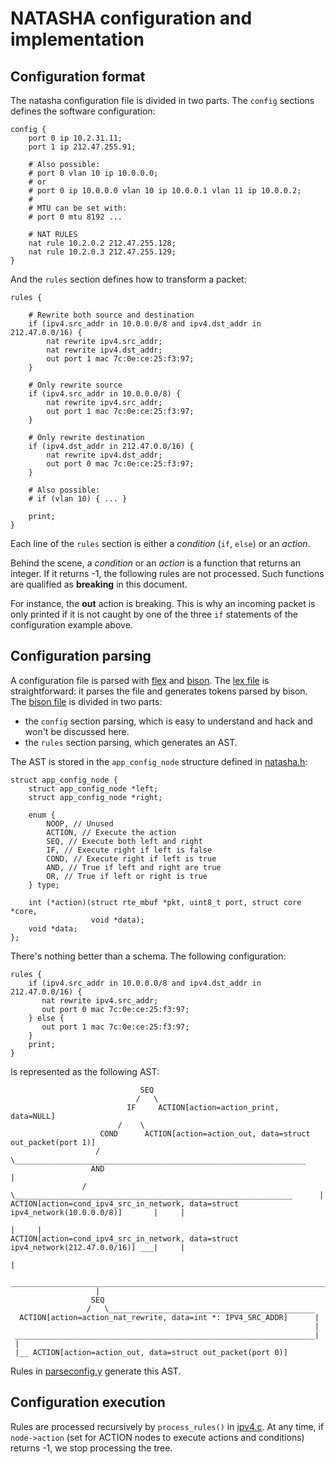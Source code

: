NATASHA configuration and implementation
========================================

Configuration format
--------------------

The natasha configuration file is divided in two parts. The `config` sections
defines the software configuration:

```
config {
    port 0 ip 10.2.31.11;
    port 1 ip 212.47.255.91;

    # Also possible:
    # port 0 vlan 10 ip 10.0.0.0;
    # or
    # port 0 ip 10.0.0.0 vlan 10 ip 10.0.0.1 vlan 11 ip 10.0.0.2;
    #
    # MTU can be set with:
    # port 0 mtu 8192 ...

    # NAT RULES
    nat rule 10.2.0.2 212.47.255.128;
    nat rule 10.2.0.3 212.47.255.129;
}
```

And the `rules` section defines how to transform a packet:

```
rules {

    # Rewrite both source and destination
    if (ipv4.src_addr in 10.0.0.0/8 and ipv4.dst_addr in 212.47.0.0/16) {
        nat rewrite ipv4.src_addr;
        nat rewrite ipv4.dst_addr;
        out port 1 mac 7c:0e:ce:25:f3:97;
    }

    # Only rewrite source
    if (ipv4.src_addr in 10.0.0.0/8) {
        nat rewrite ipv4.src_addr;
        out port 1 mac 7c:0e:ce:25:f3:97;
    }

    # Only rewrite destination
    if (ipv4.dst_addr in 212.47.0.0/16) {
        nat rewrite ipv4.dst_addr;
        out port 0 mac 7c:0e:ce:25:f3:97;
    }

    # Also possible:
    # if (vlan 10) { ... }

    print;
}
```

Each line of the `rules` section is either a *condition* (`if`, `else`) or an
*action*.

Behind the scene, a *condition* or an *action* is a function that returns an
integer. If it returns -1, the following rules are not processed. Such
functions are qualified as **breaking** in this document.

For instance, the **out** action is breaking. This is why an incoming packet is
only printed if it is not caught by one of the three `if` statements of the
configuration example above.


Configuration parsing
---------------------

A configuration file is parsed with [flex](http://flex.sourceforge.net/) and
[bison](https://www.gnu.org/software/bison/). The [lex
file](src/parseconfig.lex) is straightforward: it parses the file and generates
tokens parsed by bison. The [bison file](src/parseconfig.y) is divided in two
parts:

* the `config` section parsing, which is easy to understand and hack and won't
  be discussed here.
* the `rules` section parsing, which generates an AST.

The AST is stored in the `app_config_node` structure defined in
[natasha.h](src/natasha.h):

```
struct app_config_node {
    struct app_config_node *left;
    struct app_config_node *right;

    enum {
        NOOP, // Unused
        ACTION, // Execute the action
        SEQ, // Execute both left and right
        IF, // Execute right if left is false
        COND, // Execute right if left is true
        AND, // True if left and right are true
        OR, // True if left or right is true
    } type;

    int (*action)(struct rte_mbuf *pkt, uint8_t port, struct core *core,
                  void *data);
    void *data;
};
```

There's nothing better than a schema. The following configuration:

```
rules {
    if (ipv4.src_addr in 10.0.0.0/8 and ipv4.dst_addr in 212.47.0.0/16) {
       nat rewrite ipv4.src_addr;
       out port 0 mac 7c:0e:ce:25:f3:97;
    } else {
       out port 1 mac 7c:0e:ce:25:f3:97;
    }
    print;
}
```

Is represented as the following AST:

```
                             SEQ
                            /   \
                          IF     ACTION[action=action_print, data=NULL]
                        /    \
                    COND      ACTION[action=action_out, data=struct out_packet(port 1)]
                   /    \_________________________________________________________________
                  AND                                                                     |
                /    \______________________________________________________________      |
ACTION[action=cond_ipv4_src_in_network, data=struct ipv4_network(10.0.0.0/8)]       |     |
                                                                                    |     |
ACTION[action=cond_ipv4_src_in_network, data=struct ipv4_network(212.47.0.0/16)] ___|     |
                                                                                          |
                   _______________________________________________________________________|
                   |
                  SEQ
                 /   \______________________________________________
  ACTION[action=action_nat_rewrite, data=int *: IPV4_SRC_ADDR]      |
                                                                    |
 ___________________________________________________________________|
 |
 |__ ACTION[action=action_out, data=struct out_packet(port 0)]
```

Rules in [parseconfig.y](src/parseconfig.y) generate this AST.


Configuration execution
-----------------------

Rules are processed recursively by `process_rules()` in [ipv4.c](src/ipv4.c).
At any time, if `node->action` (set for ACTION nodes to execute actions and
conditions) returns -1, we stop processing the tree.

